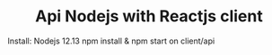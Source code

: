 <h1 style="text-align:center">Api Nodejs with Reactjs client</h1>
<p>Install: 
Nodejs 12.13 
  npm install & npm start on client/api
</p>
